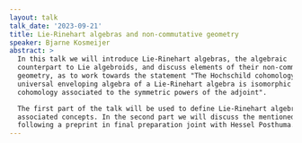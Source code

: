 ```yaml
---
layout: talk
talk_date: '2023-09-21'
title: Lie-Rinehart algebras and non-commutative geometry
speaker: Bjarne Kosmeijer
abstract: >
  In this talk we will introduce Lie-Rinehart algebras, the algebraic
  counterpart to Lie algebroids, and discuss elements of their non-commutative
  geometry, as to work towards the statement "The Hochschild cohomology of the
  universal enveloping algebra of a Lie-Rinehart algebra is isomorphic to the
  cohomology associated to the symmetric powers of the adjoint".

  The first part of the talk will be used to define Lie-Rinehart algebras and
  associated concepts. In the second part we will discuss the mentioned theorem,
  following a preprint in final preparation joint with Hessel Posthuma.
---
```

